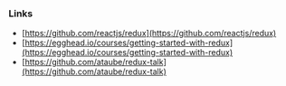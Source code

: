 <!-- .slide: data-background="img/background-title-16x9.png" -->

### Links

- [https://github.com/reactjs/redux](https://github.com/reactjs/redux)
- [https://egghead.io/courses/getting-started-with-redux](https://egghead.io/courses/getting-started-with-redux)
- [https://github.com/ataube/redux-talk](https://github.com/ataube/redux-talk)
